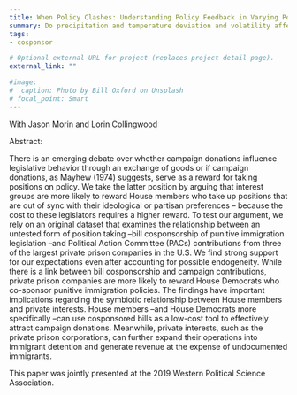 ```yaml
---
title: When Policy Clashes: Understanding Policy Feedback in Varying Policy Environments
summary: Do precipitation and temperature deviation and volatility affect interstate conflict?
tags: 
- cosponsor

# Optional external URL for project (replaces project detail page).
external_link: ""

#image:
#  caption: Photo by Bill Oxford on Unsplash
# focal_point: Smart
---
```

With Jason Morin and Lorin Collingwood

Abstract: 

There is an emerging debate over whether campaign donations influence legislative behavior through an
exchange of goods or if campaign donations, as Mayhew (1974) suggests, serve as a reward for taking
positions on policy. We take the latter position by arguing that interest groups are more likely to reward
House members who take up positions that are out of sync with their ideological or partisan preferences –
because the cost to these legislators requires a higher reward. To test our argument, we rely on an original
dataset that examines the relationship between an untested form of position taking –bill cosponsorship
of punitive immigration legislation –and Political Action Committee (PACs) contributions from three of
the largest private prison companies in the U.S. We find strong support for our expectations even after accounting for possible endogeneity. While there is a link between bill cosponsorship and campaign contributions, private prison companies are more likely to reward House Democrats who co-sponsor punitive
immigration policies. The findings have important implications regarding the symbiotic relationship between
House members and private interests. House members –and House Democrats more specifically
–can use cosponsored bills as a low-cost tool to effectively attract campaign donations. Meanwhile, private
interests, such as the private prison corporations, can further expand their operations into immigrant
detention and generate revenue at the expense of undocumented immigrants.

This paper was jointly presented at the 2019 Western Political Science Association.